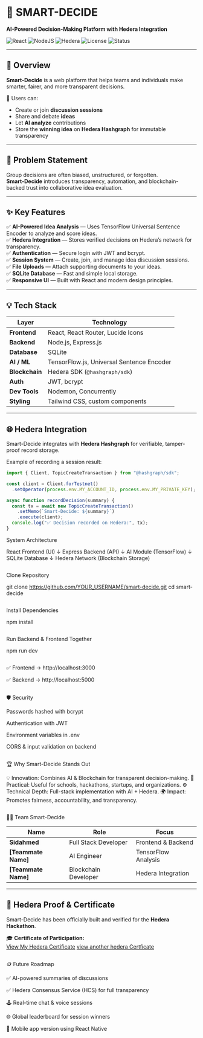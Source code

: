 # 🧠 SMART-DECIDE  
**AI-Powered Decision-Making Platform with Hedera Integration**

![React](https://img.shields.io/badge/Frontend-React-blue?logo=react)
![NodeJS](https://img.shields.io/badge/Backend-Node.js-green?logo=node.js)
![Hedera](https://img.shields.io/badge/Blockchain-Hedera-purple?logo=hedera)
![License](https://img.shields.io/badge/License-MIT-yellow)
![Status](https://img.shields.io/badge/Status-Building%20For%20Hedera%20Hackathon-orange)

---

## 🚀 Overview

**Smart-Decide** is a web platform that helps teams and individuals make smarter, fairer, and more transparent decisions.

💬 Users can:
- Create or join **discussion sessions**
- Share and debate **ideas**
- Let **AI analyze** contributions
- Store the **winning idea** on **Hedera Hashgraph** for immutable transparency

---

## 🎯 Problem Statement

Group decisions are often biased, unstructured, or forgotten.  
**Smart-Decide** introduces transparency, automation, and blockchain-backed trust into collaborative idea evaluation.

---

## ✨ Key Features

✅ **AI-Powered Idea Analysis** — Uses TensorFlow Universal Sentence Encoder to analyze and score ideas.  
✅ **Hedera Integration** — Stores verified decisions on Hedera’s network for transparency.  
✅ **Authentication** — Secure login with JWT and bcrypt.  
✅ **Session System** — Create, join, and manage idea discussion sessions.  
✅ **File Uploads** — Attach supporting documents to your ideas.  
✅ **SQLite Database** — Fast and simple local storage.  
✅ **Responsive UI** — Built with React and modern design principles.

---

## 💡 Tech Stack

| Layer | Technology |
|-------|-------------|
| **Frontend** | React, React Router, Lucide Icons |
| **Backend** | Node.js, Express.js |
| **Database** | SQLite |
| **AI / ML** | TensorFlow.js, Universal Sentence Encoder |
| **Blockchain** | Hedera SDK (`@hashgraph/sdk`) |
| **Auth** | JWT, bcrypt |
| **Dev Tools** | Nodemon, Concurrently |
| **Styling** | Tailwind CSS, custom components |

---

## 🌐 Hedera Integration

Smart-Decide integrates with **Hedera Hashgraph** for verifiable, tamper-proof record storage.

Example of recording a session result:

```js
import { Client, TopicCreateTransaction } from "@hashgraph/sdk";

const client = Client.forTestnet()
  .setOperator(process.env.MY_ACCOUNT_ID, process.env.MY_PRIVATE_KEY);

async function recordDecision(summary) {
  const tx = await new TopicCreateTransaction()
    .setMemo(`Smart-Decide: ${summary}`)
    .execute(client);
  console.log("✅ Decision recorded on Hedera:", tx);
}


```
System Architecture

React Frontend (UI)
   ↓
Express Backend (API)
   ↓
AI Module (TensorFlow)
   ↓
SQLite Database
   ↓
Hedera Network (Blockchain Storage)


```

```
Clone Repository

git clone https://github.com/YOUR_USERNAME/smart-decide.git
cd smart-decide


```

```
Install Dependencies

npm install

```

```
Run Backend & Frontend Together

npm run dev


```
```

✅ Frontend → http://localhost:3000

✅ Backend → http://localhost:5000


```
```

🛡️ Security

Passwords hashed with bcrypt

Authentication with JWT

Environment variables in .env

CORS & input validation on backend



```
```
🏆 Why Smart-Decide Stands Out

💡 Innovation: Combines AI & Blockchain for transparent decision-making.
🧩 Practical: Useful for schools, hackathons, startups, and organizations.
⚙️ Technical Depth: Full-stack implementation with AI + Hedera.
🌍 Impact: Promotes fairness, accountability, and transparency.


```
```

🧑‍💻 Team Smart-Decide

| Name                | Role                 | Focus               |
| ------------------- | -------------------- | ------------------- |
| **Sidahmed**        | Full Stack Developer | Frontend & Backend  |
| **[Teammate Name]** | AI Engineer          | TensorFlow Analysis |
| **[Teammate Name]** | Blockchain Developer | Hedera Integration  |



---

## 🪪 Hedera Proof & Certificate

Smart-Decide has been officially built and verified for the **Hedera Hackathon**.

🎓 **Certificate of Participation:**  
[View My Hedera Certificate](https://drive.google.com/file/d/1nkCqUF7SH9xUq6lB4DptphUbaXI5w4F6/view)
[view another hedera Certficate](https://drive.google.com/file/d/16QRQPTsvCqQ1c63nQ1MmnTh2fFWebyLg/view?usp=sharing)

```
```

🪙 Future Roadmap

✅ AI-powered summaries of discussions

✅ Hedera Consensus Service (HCS) for full transparency

🕹️ Real-time chat & voice sessions

🌐 Global leaderboard for session winners

📱 Mobile app version using React Native



```
```

